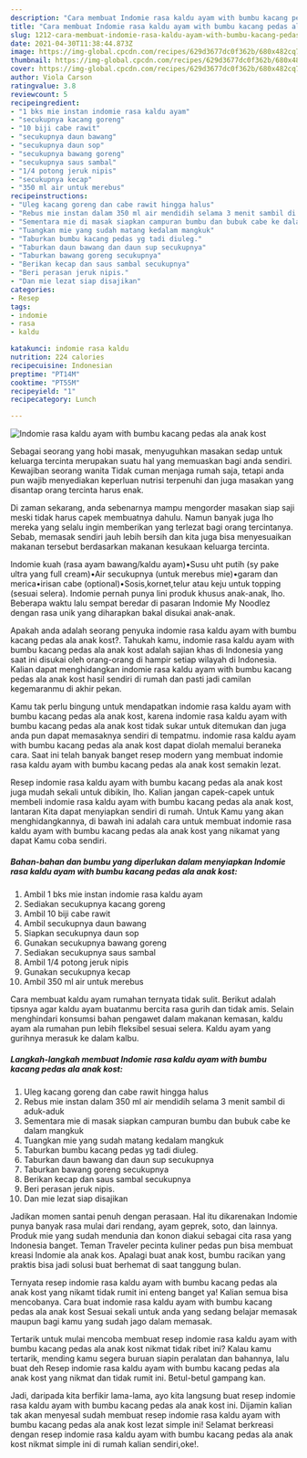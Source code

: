 ```yaml
---
description: "Cara membuat Indomie rasa kaldu ayam with bumbu kacang pedas ala anak kost yang enak dan Mudah Dibuat"
title: "Cara membuat Indomie rasa kaldu ayam with bumbu kacang pedas ala anak kost yang enak dan Mudah Dibuat"
slug: 1212-cara-membuat-indomie-rasa-kaldu-ayam-with-bumbu-kacang-pedas-ala-anak-kost-yang-enak-dan-mudah-dibuat
date: 2021-04-30T11:38:44.873Z
image: https://img-global.cpcdn.com/recipes/629d3677dc0f362b/680x482cq70/indomie-rasa-kaldu-ayam-with-bumbu-kacang-pedas-ala-anak-kost-foto-resep-utama.jpg
thumbnail: https://img-global.cpcdn.com/recipes/629d3677dc0f362b/680x482cq70/indomie-rasa-kaldu-ayam-with-bumbu-kacang-pedas-ala-anak-kost-foto-resep-utama.jpg
cover: https://img-global.cpcdn.com/recipes/629d3677dc0f362b/680x482cq70/indomie-rasa-kaldu-ayam-with-bumbu-kacang-pedas-ala-anak-kost-foto-resep-utama.jpg
author: Viola Carson
ratingvalue: 3.8
reviewcount: 5
recipeingredient:
- "1 bks mie instan indomie rasa kaldu ayam"
- "secukupnya kacang goreng"
- "10 biji cabe rawit"
- "secukupnya daun bawang"
- "secukupnya daun sop"
- "secukupnya bawang goreng"
- "secukupnya saus sambal"
- "1/4 potong jeruk nipis"
- "secukupnya kecap"
- "350 ml air untuk merebus"
recipeinstructions:
- "Uleg kacang goreng dan cabe rawit hingga halus"
- "Rebus mie instan dalam 350 ml air mendidih selama 3 menit sambil di aduk-aduk"
- "Sementara mie di masak siapkan campuran bumbu dan bubuk cabe ke dalam mangkuk"
- "Tuangkan mie yang sudah matang kedalam mangkuk"
- "Taburkan bumbu kacang pedas yg tadi diuleg."
- "Taburkan daun bawang dan daun sup secukupnya"
- "Taburkan bawang goreng secukupnya"
- "Berikan kecap dan saus sambal secukupnya"
- "Beri perasan jeruk nipis."
- "Dan mie lezat siap disajikan"
categories:
- Resep
tags:
- indomie
- rasa
- kaldu

katakunci: indomie rasa kaldu 
nutrition: 224 calories
recipecuisine: Indonesian
preptime: "PT14M"
cooktime: "PT55M"
recipeyield: "1"
recipecategory: Lunch

---
```



![Indomie rasa kaldu ayam with bumbu kacang pedas ala anak kost](https://img-global.cpcdn.com/recipes/629d3677dc0f362b/680x482cq70/indomie-rasa-kaldu-ayam-with-bumbu-kacang-pedas-ala-anak-kost-foto-resep-utama.jpg)

Sebagai seorang yang hobi masak, menyuguhkan masakan sedap untuk keluarga tercinta merupakan suatu hal yang memuaskan bagi anda sendiri. Kewajiban seorang  wanita Tidak cuman menjaga rumah saja, tetapi anda pun wajib menyediakan keperluan nutrisi terpenuhi dan juga masakan yang disantap orang tercinta harus enak.

Di zaman  sekarang, anda sebenarnya mampu mengorder masakan siap saji meski tidak harus capek membuatnya dahulu. Namun banyak juga lho mereka yang selalu ingin memberikan yang terlezat bagi orang tercintanya. Sebab, memasak sendiri jauh lebih bersih dan kita juga bisa menyesuaikan makanan tersebut berdasarkan makanan kesukaan keluarga tercinta. 

Indomie kuah (rasa ayam bawang/kaldu ayam)•Susu uht putih (sy pake ultra yang full cream)•Air secukupnya (untuk merebus mie)•garam dan merica•irisan cabe (optional)•Sosis,kornet,telur atau keju untuk topping (sesuai selera). Indomie pernah punya lini produk khusus anak-anak, lho. Beberapa waktu lalu sempat beredar di pasaran Indomie My Noodlez dengan rasa unik yang diharapkan bakal disukai anak-anak.

Apakah anda adalah seorang penyuka indomie rasa kaldu ayam with bumbu kacang pedas ala anak kost?. Tahukah kamu, indomie rasa kaldu ayam with bumbu kacang pedas ala anak kost adalah sajian khas di Indonesia yang saat ini disukai oleh orang-orang di hampir setiap wilayah di Indonesia. Kalian dapat menghidangkan indomie rasa kaldu ayam with bumbu kacang pedas ala anak kost hasil sendiri di rumah dan pasti jadi camilan kegemaranmu di akhir pekan.

Kamu tak perlu bingung untuk mendapatkan indomie rasa kaldu ayam with bumbu kacang pedas ala anak kost, karena indomie rasa kaldu ayam with bumbu kacang pedas ala anak kost tidak sukar untuk ditemukan dan juga anda pun dapat memasaknya sendiri di tempatmu. indomie rasa kaldu ayam with bumbu kacang pedas ala anak kost dapat diolah memalui beraneka cara. Saat ini telah banyak banget resep modern yang membuat indomie rasa kaldu ayam with bumbu kacang pedas ala anak kost semakin lezat.

Resep indomie rasa kaldu ayam with bumbu kacang pedas ala anak kost juga mudah sekali untuk dibikin, lho. Kalian jangan capek-capek untuk membeli indomie rasa kaldu ayam with bumbu kacang pedas ala anak kost, lantaran Kita dapat menyiapkan sendiri di rumah. Untuk Kamu yang akan menghidangkannya, di bawah ini adalah cara untuk membuat indomie rasa kaldu ayam with bumbu kacang pedas ala anak kost yang nikamat yang dapat Kamu coba sendiri.

<!--inarticleads1-->

##### Bahan-bahan dan bumbu yang diperlukan dalam menyiapkan Indomie rasa kaldu ayam with bumbu kacang pedas ala anak kost:

1. Ambil 1 bks mie instan indomie rasa kaldu ayam
1. Sediakan secukupnya kacang goreng
1. Ambil 10 biji cabe rawit
1. Ambil secukupnya daun bawang
1. Siapkan secukupnya daun sop
1. Gunakan secukupnya bawang goreng
1. Sediakan secukupnya saus sambal
1. Ambil 1/4 potong jeruk nipis
1. Gunakan secukupnya kecap
1. Ambil 350 ml air untuk merebus


Cara membuat kaldu ayam rumahan ternyata tidak sulit. Berikut adalah tipsnya agar kaldu ayam buatanmu bercita rasa gurih dan tidak amis. Selain menghindari konsumsi bahan pengawet dalam makanan kemasan, kaldu ayam ala rumahan pun lebih fleksibel sesuai selera. Kaldu ayam yang gurihnya merasuk ke dalam kalbu. 

<!--inarticleads2-->

##### Langkah-langkah membuat Indomie rasa kaldu ayam with bumbu kacang pedas ala anak kost:

1. Uleg kacang goreng dan cabe rawit hingga halus
1. Rebus mie instan dalam 350 ml air mendidih selama 3 menit sambil di aduk-aduk
1. Sementara mie di masak siapkan campuran bumbu dan bubuk cabe ke dalam mangkuk
1. Tuangkan mie yang sudah matang kedalam mangkuk
1. Taburkan bumbu kacang pedas yg tadi diuleg.
1. Taburkan daun bawang dan daun sup secukupnya
1. Taburkan bawang goreng secukupnya
1. Berikan kecap dan saus sambal secukupnya
1. Beri perasan jeruk nipis.
1. Dan mie lezat siap disajikan


Jadikan momen santai penuh dengan perasaan. Hal itu dikarenakan Indomie punya banyak rasa mulai dari rendang, ayam geprek, soto, dan lainnya. Produk mie yang sudah mendunia dan konon diakui sebagai cita rasa yang Indonesia banget. Teman Traveler pecinta kuliner pedas pun bisa membuat kreasi Indomie ala anak kos. Apalagi buat anak kost, bumbu racikan yang praktis bisa jadi solusi buat berhemat di saat tanggung bulan. 

Ternyata resep indomie rasa kaldu ayam with bumbu kacang pedas ala anak kost yang nikamt tidak rumit ini enteng banget ya! Kalian semua bisa mencobanya. Cara buat indomie rasa kaldu ayam with bumbu kacang pedas ala anak kost Sesuai sekali untuk anda yang sedang belajar memasak maupun bagi kamu yang sudah jago dalam memasak.

Tertarik untuk mulai mencoba membuat resep indomie rasa kaldu ayam with bumbu kacang pedas ala anak kost nikmat tidak ribet ini? Kalau kamu tertarik, mending kamu segera buruan siapin peralatan dan bahannya, lalu buat deh Resep indomie rasa kaldu ayam with bumbu kacang pedas ala anak kost yang nikmat dan tidak rumit ini. Betul-betul gampang kan. 

Jadi, daripada kita berfikir lama-lama, ayo kita langsung buat resep indomie rasa kaldu ayam with bumbu kacang pedas ala anak kost ini. Dijamin kalian tak akan menyesal sudah membuat resep indomie rasa kaldu ayam with bumbu kacang pedas ala anak kost lezat simple ini! Selamat berkreasi dengan resep indomie rasa kaldu ayam with bumbu kacang pedas ala anak kost nikmat simple ini di rumah kalian sendiri,oke!.

